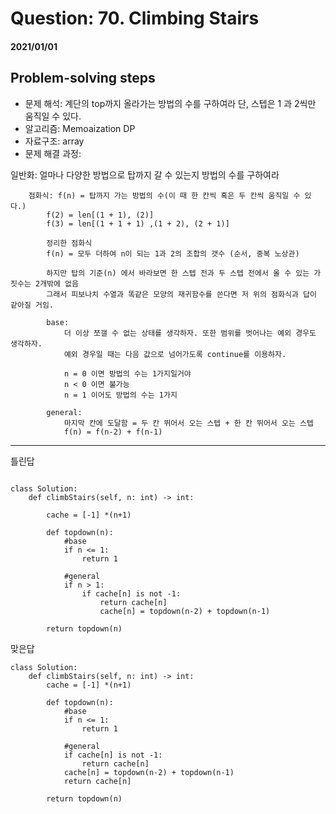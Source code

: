 # Question: 70. Climbing Stairs
#### 2021/01/01


## Problem-solving steps
* 문제 해석: 계단의 top까지 올라가는 방법의 수를 구하여라 단, 스텝은 1 과 2씩만 움직일 수 있다. 
* 알고리즘: Memoaization DP
* 자료구조: array
* 문제 해결 과정: 


일반화: 얼마나 다양한 방법으로 탑까지 갈 수 있는지 방법의 수를 구하여라


        점화식: f(n) = 탑까지 가는 방법의 수(이 때 한 칸씩 혹은 두 칸씩 움직일 수 있다.)
            f(2) = len[(1 + 1), (2)]          
            f(3) = len[(1 + 1 + 1) ,(1 + 2), (2 + 1)]
            
            정리한 점화식
            f(n) = 모두 더하여 n이 되는 1과 2의 조합의 갯수 (순서, 중복 노상관)
            
            하지만 탑의 기준(n) 에서 바라보면 한 스텝 전과 두 스텝 전에서 올 수 있는 가짓수는 2개밖에 없음
            그래서 피보나치 수열과 똑같은 모양의 재귀함수를 쓴다면 저 위의 점화식과 답이 같아질 거임.
                        
            base:
                더 이상 쪼갤 수 없는 상태를 생각하자. 또한 범위를 벗어나는 예외 경우도 생각하자.
                예외 경우일 때는 다음 값으로 넘어가도록 continue를 이용하자. 
                
                n = 0 이면 방법의 수는 1가지일거야
                n < 0 이면 불가능
                n = 1 이어도 방법의 수는 1가지
                
            general:
                마지막 칸에 도달함 = 두 칸 뛰어서 오는 스텝 + 한 칸 뛰어서 오는 스텝
                f(n) = f(n-2) + f(n-1)
                



---

틀린답

```python3

class Solution:
    def climbStairs(self, n: int) -> int:
        
        cache = [-1] *(n+1)
        
        def topdown(n):
            #base
            if n <= 1:
                return 1
        
            #general
            if n > 1:
                if cache[n] is not -1:
                    return cache[n]
                    cache[n] = topdown(n-2) + topdown(n-1)
                    
        return topdown(n) 
```

맞은답
```python3
class Solution:
    def climbStairs(self, n: int) -> int:       
        cache = [-1] *(n+1)
        
        def topdown(n):
            #base
            if n <= 1:
                return 1
        
            #general
            if cache[n] is not -1:
                return cache[n]
            cache[n] = topdown(n-2) + topdown(n-1)
            return cache[n]
                    
        return topdown(n)
    
```
